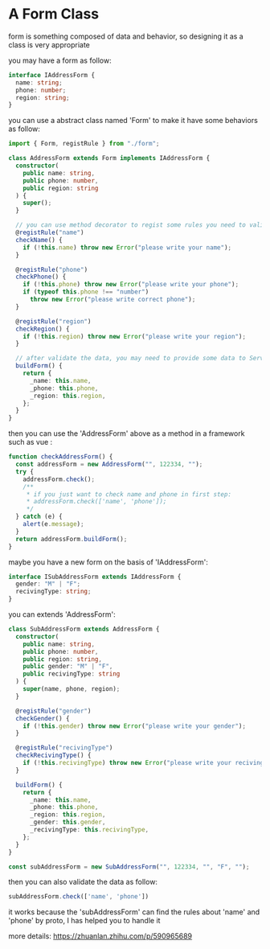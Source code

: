 # A Form Class

form is something composed of data and behavior, so designing it as a class is very appropriate

you may have a form as follow:
```typescript
interface IAddressForm {
  name: string;
  phone: number;
  region: string;
}
```
you can use a abstract class named 'Form' to make it have some behaviors as follow:
```typescript
import { Form, registRule } from "./form";

class AddressForm extends Form implements IAddressForm {
  constructor(
    public name: string,
    public phone: number,
    public region: string
  ) {
    super();
  }

  // you can use method decorator to regist some rules you need to validate the data
  @registRule("name")
  checkName() {
    if (!this.name) throw new Error("please write your name");
  }

  @registRule("phone")
  checkPhone() {
    if (!this.phone) throw new Error("please write your phone");
    if (typeof this.phone !== "number")
      throw new Error("please write correct phone");
  }

  @registRule("region")
  checkRegion() {
    if (!this.region) throw new Error("please write your region");
  }

  // after validate the data, you may need to provide some data to Server
  buildForm() {
    return {
      _name: this.name,
      _phone: this.phone,
      _region: this.region,
    };
  }
}
```
then you can use the 'AddressForm' above as a method in a framework such as vue :
```typescript
function checkAddressForm() {
  const addressForm = new AddressForm("", 122334, "");
  try {
    addressForm.check();
    /**
     * if you just want to check name and phone in first step:
     * addressForm.check(['name', 'phone']);
     */
  } catch (e) {
    alert(e.message);
  }
  return addressForm.buildForm();
}
```
maybe you have a new form on the basis of 'IAddressForm':
```typescript
interface ISubAddressForm extends IAddressForm {
  gender: "M" | "F";
  recivingType: string;
}
```
you can extends 'AddressForm':
```typescript
class SubAddressForm extends AddressForm {
  constructor(
    public name: string,
    public phone: number,
    public region: string,
    public gender: "M" | "F",
    public recivingType: string
  ) {
    super(name, phone, region);
  }

  @registRule("gender")
  checkGender() {
    if (!this.gender) throw new Error("please write your gender");
  }

  @registRule("recivingType")
  checkRecivingType() {
    if (!this.recivingType) throw new Error("please write your recivingType");
  }

  buildForm() {
    return {
      _name: this.name,
      _phone: this.phone,
      _region: this.region,
      _gender: this.gender,
      _recivingType: this.recivingType,
    };
  }
}

const subAddressForm = new SubAddressForm("", 122334, "", "F", "");
```
then you can also validate the data as follow:
```typescript
subAddressForm.check(['name', 'phone'])
```
it works because the 'subAddressForm' can find the rules about 'name' and 'phone' by proto, I has helped you to handle it

more details:
https://zhuanlan.zhihu.com/p/590965689
